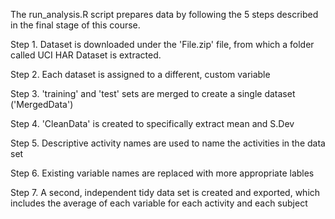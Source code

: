 The run_analysis.R script prepares data by following the 5 steps described in the final stage of this course.

Step 1. Dataset is downloaded under the 'File.zip' file, from which a folder called UCI HAR Dataset is extracted.

Step 2. Each dataset is assigned to a different, custom variable

Step 3. 'training' and 'test' sets are merged to create a single dataset ('MergedData')

Step 4. 'CleanData' is created to specifically extract mean and S.Dev

Step 5. Descriptive activity names are used to name the activities in the data set

Step 6. Existing variable names are replaced with more appropriate lables

Step 7. A second, independent tidy data set is created and exported, which includes the average of each variable for each activity and each subject